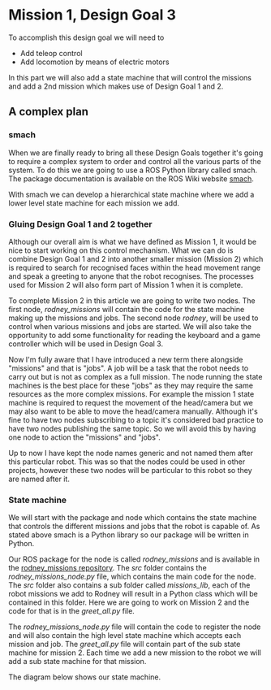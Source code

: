 # Mission 1, Design Goal 3
To accomplish this design goal we will need to

* Add teleop control
* Add locomotion by means of electric motors

In this part we will also add a state machine that will control the missions and add a 2nd mission which makes use of Design Goal 1 and 2.

## A complex plan
### smach
When we are finally ready to bring all these Design Goals together it's going to require a complex system to order and control all the various parts of the system. To do this we are going to use a ROS Python library called smach. The package documentation is available on the ROS Wiki website [smach](http://wiki.ros.org/smach "smach").

With smach we can develop a hierarchical state machine where we add a lower level state machine for each mission we add.

### Gluing Design Goal 1 and 2 together
Although our overall aim is what we have defined as Mission 1, it would be nice to start working on this control mechanism. What we can do is combine Design Goal 1 and 2 into another smaller mission (Mission 2) which is required to search for recognised faces within the head movement range and speak a greeting to anyone that the robot recognises. The processes used for Mission 2 will also form part of Mission 1 when it is complete.

To complete Mission 2 in this article we are going to write two nodes. The first node, *rodney_missions* will contain the code for the state machine making up the missions and jobs. The second node *rodney*, will be used to control when various missions and jobs are started. We will also take the opportunity to add some functionality for reading the keyboard and a game controller which will be used in Design Goal 3.

Now I'm fully aware that I have introduced a new term there alongside "missions" and that is "jobs". A job will be a task that the robot needs to carry out but is not as complex as a full mission. The node running the state machines is the best place for these "jobs" as they may require the same resources as the more complex missions. For example the mission 1 state machine is required to request the movement of the head/camera but we may also want to be able to move the head/camera manually. Although it's fine to have two nodes subscribing to a topic it's considered bad practice to have two nodes publishing the same topic. So we will avoid this by having one node to action the "missions" and "jobs".

Up to now I have kept the node names generic and not named them after this particular robot. This was so that the nodes could be used in other projects, however these two nodes will be particular to this robot so they are named after it.

### State machine
We will start with the package and node which contains the state machine that controls the different missions and jobs that the robot is capable of. As stated above smach is a Python library so our package will be written in Python.

Our ROS package for the node is called *rodney_missions* and is available in the [rodney_missions repository](https://github.com/phopley/rodney_missions "rodney_missions repository"). The *src* folder contains the *rodney_missions_node.py* file, which contains the main code for the node. The *src* folder also contains a sub folder called *missions_lib*, each of the robot missions we add to Rodney will result in a Python class which will be contained in this folder. Here we are going to work on Mission 2 and the code for that is in the *greet_all.py* file.

The *rodney_missions_node.py* file will contain the code to register the node and will also contain the high level state machine which accepts each mission and job. The *greet_all.py* file will contain part of the sub state machine for mission 2. Each time we add a new mission to the robot we will add a sub state machine for that mission.

The diagram below shows our state machine.
